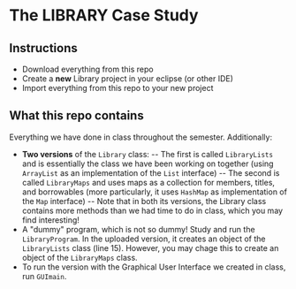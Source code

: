 # The LIBRARY Case Study

## Instructions
- Download everything from this repo
- Create a **new** Library project in your eclipse (or other IDE)
- Import everything from this repo to your new project

## What this repo contains
Everything we have done in class throughout the semester. Additionally:
- **Two versions** of the `Library` class:
-- The first is called `LibraryLists` and is essentially the class we have been working on together (using `ArrayList` as an implementation of the `List` interface)
-- The second is called `LibraryMaps` and uses maps as a collection for members, titles, and borrowables (more particularly, it uses `HashMap` as implementation of the `Map` interface)
-- Note that in both its versions, the Library class contains more methods than we had time to do in class, which you may find interesting!
- A "dummy" program, which is not so dummy! Study and run the `LibraryProgram`. In the uploaded version, it creates an object of the `LibraryLists` class (line 15). However, you may chage this to create an object of the `LibraryMaps` class.
- To run the version with the Graphical User Interface we created in class, run `GUImain`.


